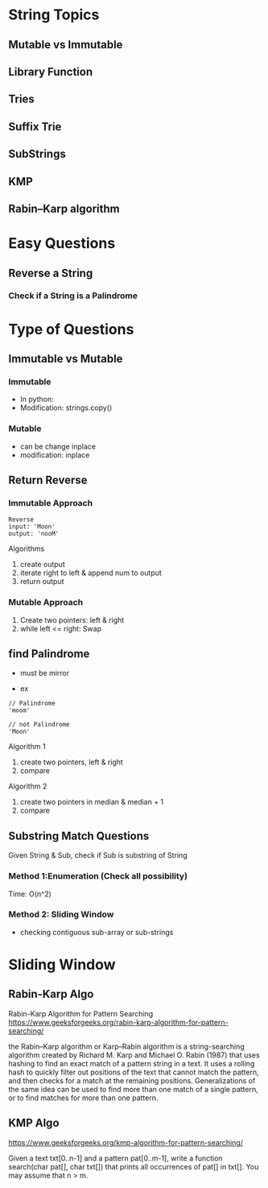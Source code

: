 # String Topics

## Mutable vs Immutable

## Library Function

## Tries

## Suffix Trie

## SubStrings 

## KMP

## Rabin–Karp algorithm


# Easy Questions

## Reverse a String

### Check if a String is a Palindrome

# Type of Questions

## Immutable vs Mutable

### Immutable

- In python:
- Modification: strings.copy()

### Mutable

- can be change inplace
- modification: inplace

## Return Reverse

### Immutable Approach

```
Reverse
input: 'Moon'
output: 'nooM'
```

Algorithms

1. create output
2. iterate right to left & append num to output
3. return output

### Mutable Approach

1. Create two pointers: left & right
2. while left <= right: Swap

## find Palindrome

- must be mirror

- ex

```
// Palindrome
'moom'

// not Palindrome
'Moon'
```

Algorithm 1

1. create two pointers, left & right
2. compare

Algorithm 2

1. create two pointers in median & median + 1
2. compare


## Substring Match Questions
Given String & Sub, check if Sub is substring of String

### Method 1:Enumeration (Check all possibility)
Time: O(n^2)

### Method 2: Sliding Window
- checking contiguous sub-array or sub-strings


# Sliding Window

## Rabin-Karp Algo

Rabin-Karp Algorithm for Pattern Searching
<https://www.geeksforgeeks.org/rabin-karp-algorithm-for-pattern-searching/>

the Rabin–Karp algorithm or Karp–Rabin algorithm is a string-searching algorithm created by Richard M. Karp and Michael O. Rabin (1987) that uses hashing to find an exact match of a pattern string in a text. It uses a rolling hash to quickly filter out positions of the text that cannot match the pattern, and then checks for a match at the remaining positions. Generalizations of the same idea can be used to find more than one match of a single pattern, or to find matches for more than one pattern.


## KMP Algo

<https://www.geeksforgeeks.org/kmp-algorithm-for-pattern-searching/>

Given a text txt[0..n-1] and a pattern pat[0..m-1], write a function search(char pat[], char txt[]) that prints all occurrences of pat[] in txt[]. You may assume that n > m.
